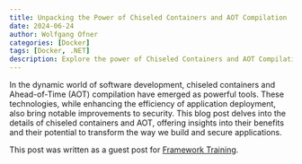 ```yaml
---
title: Unpacking the Power of Chiseled Containers and AOT Compilation
date: 2024-06-24
author: Wolfgang Ofner
categories: [Docker]
tags: [Docker, .NET]
description: Explore the power of Chiseled Containers and AOT Compilation in application deployment, enhancing efficiency and security.
---
```


In the dynamic world of software development, chiseled containers and Ahead-of-Time (AOT) compilation have emerged as powerful tools. These technologies, while enhancing the efficiency of application deployment, also bring notable improvements to security. This blog post delves into the details of chiseled containers and AOT, offering insights into their benefits and their potential to transform the way we build and secure applications.

This post was written as a guest post for <a href="https://www.frameworktraining.co.uk/news-insights/unpacking-power-chiseled-containers-aot-compilation" target="_blank" rel="noopener noreferrer">Framework Training</a>.